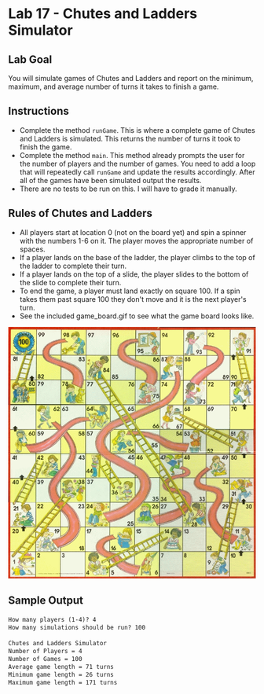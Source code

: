 # Lab 17 - Chutes and Ladders Simulator

## Lab Goal
You will simulate games of Chutes and Ladders and report on the minimum, maximum, and average number of turns it takes to finish a game.

## Instructions
* Complete the method `runGame`. This is where a complete game of Chutes and Ladders is simulated.  This returns the number of turns it took to finish the game.
* Complete the method `main`. This method already prompts the user for the number of players and the number of games.  You need to add a loop that will repeatedly call `runGame` and update the results accordingly.  After all of the games have been simulated output the results.
* There are no tests to be run on this.  I will have to grade it manually.

## Rules of Chutes and Ladders
* All players start at location 0 (not on the board yet) and spin a spinner with the numbers 1-6 on it. The player moves the appropriate number of spaces.
* If a player lands on the base of the ladder, the player climbs to the top of the ladder to complete their turn.
* If a player lands on the top of a slide, the player slides to the bottom of the slide to complete their turn.
* To end the game, a player must land exactly on square 100.  If a spin takes them past square 100 they don't move and it is the next player's turn.
* See the included game_board.gif to see what the game board looks like.

![game-board](game_board.gif)

## Sample Output
```
How many players (1-4)? 4
How many simulations should be run? 100

Chutes and Ladders Simulator
Number of Players = 4
Number of Games = 100
Average game length = 71 turns
Minimum game length = 26 turns
Maximum game length = 171 turns
```
